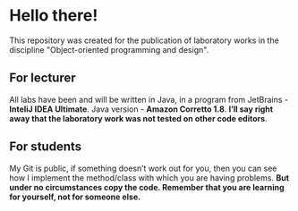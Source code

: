 # Hello there!
This repository was created for the publication of laboratory works in the discipline "Object-oriented programming and design".

## For lecturer
All labs have been and will be written in Java, in a program from JetBrains - **InteliJ IDEA Ultimate**. Java version - **Amazon Corretto 1.8**. **I’ll say right away that the laboratory work was not tested on other code editors**.

## For students
My Git is public, if something doesn’t work out for you, then you can see how I implement the method/class with which you are having problems. **But under no circumstances copy the code. Remember that you are learning for yourself, not for someone else.**

